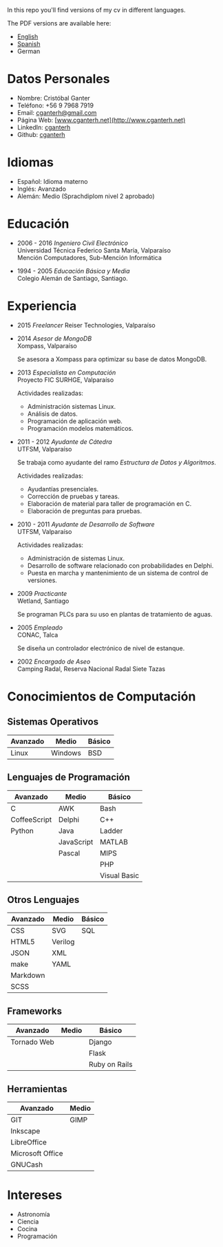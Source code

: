In this repo you'll find versions of my cv in different languages.

The PDF versions are available here:

- [English](pdf/en_cv_cristobal_ganter.pdf)
- [Spanish](pdf/es_cv_cristobal_ganter.pdf)
- German

Datos Personales
================

-   Nombre: Cristóbal Ganter
-   Teléfono: +56 9 7968 7919
-   Email: <cganterh@gmail.com>
-   Página Web: [www.cganterh.net](http://www.cganterh.net)
-   LinkedIn: [cganterh](https://cl.linkedin.com/in/cganterh)
-   Github: [cganterh](https://github.com/cganterh)

Idiomas
=======

-   Español: Idioma materno
-   Inglés: Avanzado
-   Alemán: Medio (Sprachdiplom nivel 2 aprobado)

Educación
=========

-   2006 - 2016 *Ingeniero Civil Electrónico*  
    Universidad Técnica Federico Santa María, Valparaíso  
    Mención Computadores, Sub-Mención Informática

-   1994 - 2005 *Educación Básica y Media*  
    Colegio Alemán de Santiago, Santiago.

Experiencia
===========

-   2015 *Freelancer*
    Reiser Technologies, Valparaíso

-   2014 *Asesor de MongoDB*  
    Xompass, Valparaíso

    Se asesora a Xompass para optimizar su base de datos
    MongoDB.

-   2013 *Especialista en Computación*  
    Proyecto FIC SURHGE, Valparaíso

    Actividades realizadas:

    -   Administración sistemas Linux.
    -   Análisis de datos.
    -   Programación de aplicación web.
    -   Programación modelos matemáticos.

-   2011 - 2012 *Ayudante de Cátedra*  
    UTFSM, Valparaíso

    Se trabaja como ayudante del ramo *Estructura de Datos y
    Algoritmos*.

    Actividades realizadas:

    -   Ayudantías presenciales.
    -   Corrección de pruebas y tareas.
    -   Elaboración de material para taller de programación
        en C.
    -   Elaboración de preguntas para pruebas.

-   2010 - 2011 *Ayudante de Desarrollo de
    Software*  
    UTFSM, Valparaíso

    Actividades realizadas:
    -   Administración de sistemas Linux.
    -   Desarrollo de software relacionado con
        probabilidades en Delphi.
    -   Puesta en marcha y mantenimiento de un sistema
        de control de versiones.

-   2009 *Practicante*  
    Wetland, Santiago

    Se programan PLCs para su uso en plantas de
    tratamiento de aguas.

-   2005 *Empleado*  
    CONAC, Talca

    Se diseña un controlador electrónico de nivel de
    estanque.

-   2002 *Encargado de Aseo*  
    Camping Radal, Reserva Nacional Radal Siete Tazas

Conocimientos de Computación
============================

Sistemas Operativos
-------------------

| Avanzado | Medio   | Básico |
| -------- | ------- | ------ |
| Linux    | Windows | BSD    |

Lenguajes de Programación
-------------------------

| Avanzado     | Medio      | Básico       |
| ------------ | ---------- | ------------ |
| C            | AWK        | Bash         |
| CoffeeScript | Delphi     | C++          |
| Python       | Java       | Ladder       |
|              | JavaScript | MATLAB       |
|              | Pascal     | MIPS         |
|              |            | PHP          |
|              |            | Visual Basic |

Otros Lenguajes
---------------

| Avanzado | Medio   | Básico |
| -------- | ------- | ------ |
| CSS      | SVG     | SQL    |
| HTML5    | Verilog |        |
| JSON     | XML     |        |
| make     | YAML    |        |
| Markdown |         |        |
| SCSS     |         |        |

Frameworks
----------

| Avanzado    | Medio | Básico        |
| ----------- | ----- | ------------- |
| Tornado Web |       | Django        |
|             |       | Flask         |
|             |       | Ruby on Rails |

Herramientas
------------

| Avanzado         | Medio |
| ---------------- | ----- |
| GIT              | GIMP  |
| Inkscape         |       |
| LibreOffice      |       |
| Microsoft Office |       |
| GNUCash          |       |

Intereses
=========

-   Astronomía
-   Ciencia
-   Cocina
-   Programación
